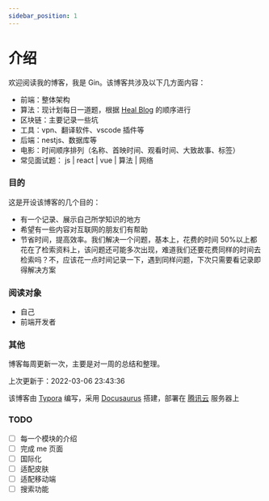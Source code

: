 ```yaml
---
sidebar_position: 1
---
```


# 介绍

欢迎阅读我的博客，我是 Gin。该博客共涉及以下几方面内容：

- 前端：整体架构
- 算法：现计划每日一道题，根据 [Heal Blog](https://2heal1.github.io/) 的顺序进行
- 区块链：主要记录一些坑
- 工具：vpn、翻译软件、vscode 插件等
- 后端：nestjs、数据库等
- 电影：时间顺序排列（名称、首映时间、观看时间、大致故事、标签）
- 常见面试题： js | react | vue | 算法 | 网络

### 目的

这是开设该博客的几个目的：

- 有一个记录、展示自己所学知识的地方
- 希望有一些内容对互联网的朋友们有帮助
- 节省时间，提高效率。我们解决一个问题，基本上，花费的时间 50%以上都花在了检索资料上，该问题还可能多次出现，难道我们还要花费同样的时间去检索吗？不，应该花一点时间记录一下，遇到同样问题，下次只需要看记录即得解决方案

### 阅读对象

- 自己
- 前端开发者

### 其他

博客每周更新一次，主要是对一周的总结和整理。

上次更新于：2022-03-06 23:43:36

该博客由 [Typora](https://typora.io/) 编写，采用 [Docusaurus](https://docusaurus.io/) 搭建，部署在 [腾讯云](https://cloud.tencent.com/) 服务器上

### TODO

- [ ] 每一个模块的介绍
- [ ] 完成 me 页面
- [ ] 国际化
- [ ] 适配皮肤
- [ ] 适配移动端
- [ ] 搜索功能
